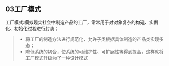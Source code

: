 ﻿## 03工厂模式

工厂模式:模拟现实社会中制造产品的工厂，常常用于对对象复杂的构造、实例化、初始化过程进行封装；
> - 将工厂的制造方法进行规范化，允许子类根据具体制造的产品类实现多态；
> - 降低系统的耦合，使系统的可维护性、可扩展性等得到提高，这样就将工厂模式升级为了一种设计模式
